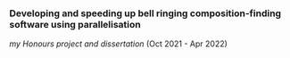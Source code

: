 ### Developing and speeding up bell ringing composition-finding software using parallelisation
*my Honours project and dissertation* (Oct 2021 - Apr 2022)

